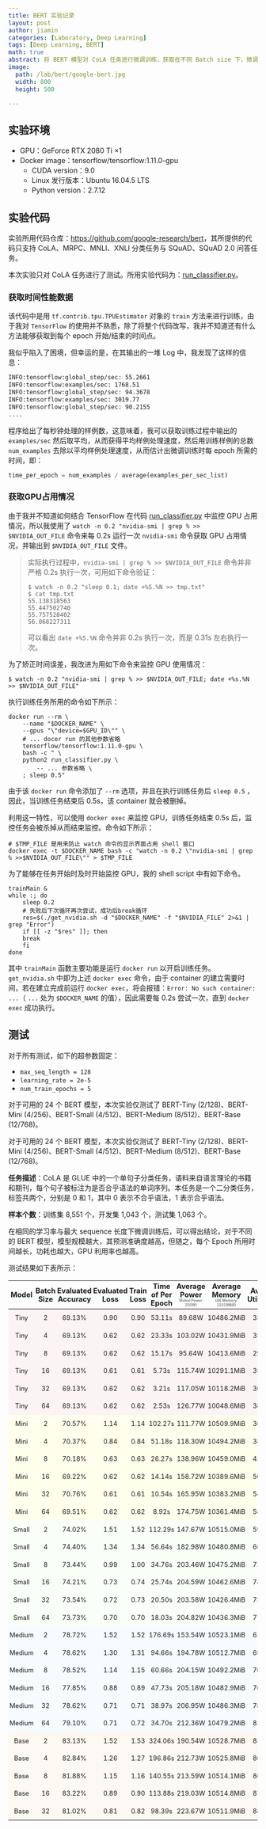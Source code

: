```yaml
---
title: BERT 实验记录
layout: post
author: jiamin
categories: [Laboratory, Deep Learning]
tags: [Deep Learning, BERT]
math: true
abstract: 将 BERT 模型对 CoLA 任务进行微调训练，获取在不同 Batch size 下，微调任务每 Epoch 所用时间与 GPU 占用情况。
image:
  path: /lab/bert/google-bert.jpg
  width: 800
  height: 500

---
```


## 实验环境

* GPU：GeForce RTX 2080 Ti $\times 1$
* Docker image：tensorflow/tensorflow:1.11.0-gpu
  * CUDA version：9.0
  * Linux 发行版本：Ubuntu 16.04.5 LTS
  * Python version：2.7.12

## 实验代码

实验所用代码仓库：<a href="https://github.com/google-research/bert" target="_blank">https://github.com/google-research/bert</a>，其所提供的代码只支持 CoLA、MRPC、MNLI、XNLI 分类任务与 SQuAD、SQuAD 2.0 问答任务。

本次实验只对 CoLA 任务进行了测试。所用实验代码为：<a href="https://github.com/google-research/bert/blob/master/run_classifier.py"  target="_blank">run_classifier.py</a>。

### 获取时间性能数据

该代码中是用 `tf.contrib.tpu.TPUEstimator` 对象的 `train` 方法来进行训练，由于我对 `TensorFlow` 的使用并不熟悉，除了将整个代码改写，我并不知道还有什么方法能够获取到每个 epoch 开始/结束的时间点。

我似乎陷入了困境，但幸运的是，在其输出的一堆 Log 中，我发现了这样的信息：

```sh
INFO:tensorflow:global_step/sec: 55.2661
INFO:tensorflow:examples/sec: 1768.51
INFO:tensorflow:global_step/sec: 94.3678
INFO:tensorflow:examples/sec: 3019.77
INFO:tensorflow:global_step/sec: 90.2155
....
```

程序给出了每秒钟处理的样例数，这意味着，我可以获取训练过程中输出的 `examples/sec` 然后取平均，从而获得平均样例处理速度，然后用训练样例的总数 `num_examples` 去除以平均样例处理速度，从而估计出微调训练时每 epoch 所需的时间，即：

```python
time_per_epoch = num_examples / average(examples_per_sec_list)
```

### 获取GPU占用情况

由于我并不知道如何结合 TensorFlow 在代码 <a href="https://github.com/google-research/bert/blob/master/run_classifier.py"  target="_blank">run_classifier.py</a> 中监控 GPU 占用情况，所以我使用了 `watch -n 0.2 "nvidia-smi | grep % >> $NVIDIA_OUT_FILE` 命令来每 0.2s 运行一次 `nvidia-smi` 命令获取 GPU 占用情况，并输出到 `$NVIDIA_OUT_FILE` 文件。

> 实际执行过程中，`nvidia-smi | grep % >> $NVIDIA_OUT_FILE` 命令并非严格 0.2s 执行一次，可用如下命令验证：
>
> ```shell
> $ watch -n 0.2 "sleep 0.1; date +%S.%N >> tmp.txt"
> $ cat tmp.txt
> 55.138318563
> 55.447502740
> 55.757528402
> 56.068227311
> ```
>
> 可以看出 `date +%S.%N` 命令并非 0.2s 执行一次，而是 0.31s 左右执行一次。

为了矫正时间误差，我改进为用如下命令来监控 GPU 使用情况：

```shell
$ watch -n 0.2 "nvidia-smi | grep % >> $NVIDIA_OUT_FILE; date +%s.%N  >> $NVIDIA_OUT_FILE"
```

执行训练任务所用的命令如下所示：

```shell
docker run --rm \
    --name "$DOCKER_NAME" \
    --gpus "\"device=$GPU_ID\"" \
    # ... docer run 的其他参数省略
    tensorflow/tensorflow:1.11.0-gpu \
    bash -c " \
    python2 run_classifier.py \
    	-- ... 参数省略 \
    ; sleep 0.5"
```

由于该 `docker run` 命令添加了 `--rm` 选项，并且在执行训练任务后 `sleep 0.5` ，因此，当训练任务结束后 0.5s，该 container 就会被删掉。

利用这一特性，可以使用 `docker exec` 来监控 GPU，训练任务结束 0.5s 后，监控任务会被杀掉从而结束监控。命令如下所示：

```shell
# $TMP_FILE 是用来防止 watch 命令的显示界面占用 shell 窗口
docker exec -t $DOCKER_NAME bash -c "watch -n 0.2 \"nvidia-smi | grep % >>$NVIDIA_OUT_FILE\"" > $TMP_FILE
```

为了能够在任务开始时及时开始监控 GPU，我的 shell script 中有如下命令。

```shell
trainMain &
while :; do
    sleep 0.2
    # 失败后下次循环再次尝试，成功后break循环
    res=$(./get_nvidia.sh -d "$DOCKER_NAME" -f "$NVIDIA_FILE" 2>&1 | grep "Error")
    if [[ -z "$res" ]]; then
    break
    fi
done
```

其中 `trainMain` 函数主要功能是运行 `docker run` 以开启训练任务。`get_nvidia.sh` 中即为上述 `docker exec` 命令，由于 container 的建立需要时间，若在建立完成前运行 `docker exec`，将会报错：`Error: No such container: ...`（ `...` 处为 `$DOCKER_NAME` 的值），因此需要每 0.2s 尝试一次，直到 `docker exec` 成功执行。

## 测试

对于所有测试，如下的超参数固定：

* `max_seq_length = 128`
* `learning_rate = 2e-5`
* `num_train_epochs = 5`

对于可用的 24 个 BERT 模型，本次实验仅测试了 BERT-Tiny (2/128)、BERT-Mini (4/256)、BERT-Small (4/512)、BERT-Medium (8/512)、BERT-Base (12/768)。

对于可用的 24 个 BERT 模型，本次实验仅测试了 BERT-Tiny (2/128)、BERT-Mini (4/256)、BERT-Small (4/512)、BERT-Medium (8/512)、BERT-Base (12/768)。

**任务描述**：CoLA 是 GLUE 中的一个单句子分类任务，语料来自语言理论的书籍和期刊，每个句子被标注为是否合乎语法的单词序列。本任务是一个二分类任务，标签共两个，分别是 0 和 1，其中 0 表示不合乎语法，1 表示合乎语法。

**样本个数**：训练集 8,551 个，开发集 1,043 个，测试集 1,063 个。

在相同的学习率与最大 sequence 长度下微调训练后，可以得出结论，对于不同的 BERT 模型，模型规模越大，其预测准确度越高，但随之，每个 Epoch 所用时间越长，功耗也越大，GPU 利用率也越高。

测试结果如下表所示：

<div class="table-wrapper">
<table><thead><tr><th style="text-align: center;padding: 0.15rem 0.1rem; font-size: 90%; white-space: normal; line-height: 1.2">Model</th><th style="text-align: center;padding: 0.15rem 0.1rem; font-size: 90%; white-space: normal; line-height: 1.2">Batch Size</th><th style="text-align: center;padding: 0.15rem 0.1rem; font-size: 90%; white-space: normal; line-height: 1.2">Evaluated Accuracy</th><th style="text-align: center;padding: 0.15rem 0.1rem; font-size: 90%; white-space: normal; line-height: 1.2">Evaluated Loss</th><th style="text-align: center;padding: 0.15rem 0.1rem; font-size: 90%; white-space: normal; line-height: 1.2">Train Loss</th><th style="text-align: center;padding: 0.15rem 0.1rem; font-size: 90%; white-space: normal; line-height: 1.2">Time of Per Epoch</th><th style="text-align: center;padding: 0.15rem 0.1rem; font-size: 90%; white-space: normal; line-height: 1.2">Average Power <p style="font-size: 50%; color:gray; margin: 0">(Rated Power: 250W)</p></th><th style="text-align: center;padding: 0.15rem 0.1rem; font-size: 90%; white-space: normal; line-height: 1.2">Average Memory <p style="font-size: 50%; color:gray; margin: 0">(All Memory: 11019MiB)</p></th><th style="text-align: center;padding: 0.15rem 0.1rem; font-size: 90%; white-space: normal; line-height: 1.2">Average Utilization</th><th style="text-align: center;padding: 0.15rem 0.1rem; font-size: 90%; white-space: normal; line-height: 1.2">Real time GPU performance</th></tr></thead><tbody><tr style="background-color: rgb(252, 243, 244); text-align: center; font-size: 80%;"><td style="padding: 0.175rem 0.15rem;">Tiny</td><td style="padding: 0.175rem 0.15rem;">2</td><td style="padding: 0.175rem 0.15rem;">69.13%</td><td style="padding: 0.175rem 0.15rem;">0.90</td><td style="padding: 0.175rem 0.15rem;">0.90</td><td style="padding: 0.175rem 0.15rem;">53.11s</td><td style="padding: 0.175rem 0.15rem;">89.68W</td><td style="padding: 0.175rem 0.15rem;">10486.2MiB</td><td style="padding: 0.175rem 0.15rem;">33.16%</td><td style="padding: 0.175rem 0.15rem;"><img alt="bert_report_CoLA_Tiny_2.png" class="preview-img bg normal" data-loaded="false" height="30px" src="/lab/bert/bert_report_CoLA_Tiny_2.png" style="margin: 0; height: 30px"/></td></tr><tr style="background-color: rgb(252, 243, 244); text-align: center; font-size: 80%;"><td style="padding: 0.175rem 0.15rem;">Tiny</td><td style="padding: 0.175rem 0.15rem;">4</td><td style="padding: 0.175rem 0.15rem;">69.13%</td><td style="padding: 0.175rem 0.15rem;">0.62</td><td style="padding: 0.175rem 0.15rem;">0.62</td><td style="padding: 0.175rem 0.15rem;">23.33s</td><td style="padding: 0.175rem 0.15rem;">103.02W</td><td style="padding: 0.175rem 0.15rem;">10431.9MiB</td><td style="padding: 0.175rem 0.15rem;">35.31%</td><td style="padding: 0.175rem 0.15rem;"><img alt="bert_report_CoLA_Tiny_4.png" class="preview-img bg normal" data-loaded="false" height="30px" src="/lab/bert/bert_report_CoLA_Tiny_4.png" style="margin: 0; height: 30px"/></td></tr><tr style="background-color: rgb(252, 243, 244); text-align: center; font-size: 80%;"><td style="padding: 0.175rem 0.15rem;">Tiny</td><td style="padding: 0.175rem 0.15rem;">8</td><td style="padding: 0.175rem 0.15rem;">69.13%</td><td style="padding: 0.175rem 0.15rem;">0.62</td><td style="padding: 0.175rem 0.15rem;">0.62</td><td style="padding: 0.175rem 0.15rem;">15.17s</td><td style="padding: 0.175rem 0.15rem;">95.64W</td><td style="padding: 0.175rem 0.15rem;">10413.6MiB</td><td style="padding: 0.175rem 0.15rem;">29.60%</td><td style="padding: 0.175rem 0.15rem;"><img alt="bert_report_CoLA_Tiny_8.png" class="preview-img bg normal" data-loaded="false" height="30px" src="/lab/bert/bert_report_CoLA_Tiny_8.png" style="margin: 0; height: 30px"/></td></tr><tr style="background-color: rgb(252, 243, 244); text-align: center; font-size: 80%;"><td style="padding: 0.175rem 0.15rem;">Tiny</td><td style="padding: 0.175rem 0.15rem;">16</td><td style="padding: 0.175rem 0.15rem;">69.13%</td><td style="padding: 0.175rem 0.15rem;">0.61</td><td style="padding: 0.175rem 0.15rem;">0.61</td><td style="padding: 0.175rem 0.15rem;">5.73s</td><td style="padding: 0.175rem 0.15rem;">115.74W</td><td style="padding: 0.175rem 0.15rem;">10291.1MiB</td><td style="padding: 0.175rem 0.15rem;">35.01%</td><td style="padding: 0.175rem 0.15rem;"><img alt="bert_report_CoLA_Tiny_16.png" class="preview-img bg normal" data-loaded="false" height="30px" src="/lab/bert/bert_report_CoLA_Tiny_16.png" style="margin: 0; height: 30px"/></td></tr><tr style="background-color: rgb(252, 243, 244); text-align: center; font-size: 80%;"><td style="padding: 0.175rem 0.15rem;">Tiny</td><td style="padding: 0.175rem 0.15rem;">32</td><td style="padding: 0.175rem 0.15rem;">69.13%</td><td style="padding: 0.175rem 0.15rem;">0.62</td><td style="padding: 0.175rem 0.15rem;">0.62</td><td style="padding: 0.175rem 0.15rem;">3.21s</td><td style="padding: 0.175rem 0.15rem;">117.05W</td><td style="padding: 0.175rem 0.15rem;">10118.2MiB</td><td style="padding: 0.175rem 0.15rem;">36.09%</td><td style="padding: 0.175rem 0.15rem;"><img alt="bert_report_CoLA_Tiny_32.png" class="preview-img bg normal" data-loaded="false" height="30px" src="/lab/bert/bert_report_CoLA_Tiny_32.png" style="margin: 0; height: 30px"/></td></tr><tr style="background-color: rgb(252, 243, 244); text-align: center; font-size: 80%;"><td style="padding: 0.175rem 0.15rem;">Tiny</td><td style="padding: 0.175rem 0.15rem;">64</td><td style="padding: 0.175rem 0.15rem;">69.13%</td><td style="padding: 0.175rem 0.15rem;">0.62</td><td style="padding: 0.175rem 0.15rem;">0.62</td><td style="padding: 0.175rem 0.15rem;">2.53s</td><td style="padding: 0.175rem 0.15rem;">126.77W</td><td style="padding: 0.175rem 0.15rem;">10048.6MiB</td><td style="padding: 0.175rem 0.15rem;">38.79%</td><td style="padding: 0.175rem 0.15rem;"><img alt="bert_report_CoLA_Tiny_64.png" class="preview-img bg normal" data-loaded="false" height="30px" src="/lab/bert/bert_report_CoLA_Tiny_64.png" style="margin: 0; height: 30px"/></td></tr><tr style="background-color: rgb(255, 255, 235); text-align: center; font-size: 80%;"><td style="padding: 0.175rem 0.15rem;">Mini</td><td style="padding: 0.175rem 0.15rem;">2</td><td style="padding: 0.175rem 0.15rem;">70.57%</td><td style="padding: 0.175rem 0.15rem;">1.14</td><td style="padding: 0.175rem 0.15rem;">1.14</td><td style="padding: 0.175rem 0.15rem;">102.27s</td><td style="padding: 0.175rem 0.15rem;">111.77W</td><td style="padding: 0.175rem 0.15rem;">10509.9MiB</td><td style="padding: 0.175rem 0.15rem;">36.02%</td><td style="padding: 0.175rem 0.15rem;"><img alt="bert_report_CoLA_Mini_2.png" class="preview-img bg normal" data-loaded="false" height="30px" src="/lab/bert/bert_report_CoLA_Mini_2.png" style="margin: 0; height: 30px"/></td></tr><tr style="background-color: rgb(255, 255, 235); text-align: center; font-size: 80%;"><td style="padding: 0.175rem 0.15rem;">Mini</td><td style="padding: 0.175rem 0.15rem;">4</td><td style="padding: 0.175rem 0.15rem;">70.37%</td><td style="padding: 0.175rem 0.15rem;">0.84</td><td style="padding: 0.175rem 0.15rem;">0.84</td><td style="padding: 0.175rem 0.15rem;">51.18s</td><td style="padding: 0.175rem 0.15rem;">118.30W</td><td style="padding: 0.175rem 0.15rem;">10494.2MiB</td><td style="padding: 0.175rem 0.15rem;">38.39%</td><td style="padding: 0.175rem 0.15rem;"><img alt="bert_report_CoLA_Mini_4.png" class="preview-img bg normal" data-loaded="false" height="30px" src="/lab/bert/bert_report_CoLA_Mini_4.png" style="margin: 0; height: 30px"/></td></tr><tr style="background-color: rgb(255, 255, 235); text-align: center; font-size: 80%;"><td style="padding: 0.175rem 0.15rem;">Mini</td><td style="padding: 0.175rem 0.15rem;">8</td><td style="padding: 0.175rem 0.15rem;">70.18%</td><td style="padding: 0.175rem 0.15rem;">0.63</td><td style="padding: 0.175rem 0.15rem;">0.63</td><td style="padding: 0.175rem 0.15rem;">26.27s</td><td style="padding: 0.175rem 0.15rem;">138.96W</td><td style="padding: 0.175rem 0.15rem;">10459.0MiB</td><td style="padding: 0.175rem 0.15rem;">42.70%</td><td style="padding: 0.175rem 0.15rem;"><img alt="bert_report_CoLA_Mini_8.png" class="preview-img bg normal" data-loaded="false" height="30px" src="/lab/bert/bert_report_CoLA_Mini_8.png" style="margin: 0; height: 30px"/></td></tr><tr style="background-color: rgb(255, 255, 235); text-align: center; font-size: 80%;"><td style="padding: 0.175rem 0.15rem;">Mini</td><td style="padding: 0.175rem 0.15rem;">16</td><td style="padding: 0.175rem 0.15rem;">69.22%</td><td style="padding: 0.175rem 0.15rem;">0.62</td><td style="padding: 0.175rem 0.15rem;">0.62</td><td style="padding: 0.175rem 0.15rem;">14.14s</td><td style="padding: 0.175rem 0.15rem;">158.72W</td><td style="padding: 0.175rem 0.15rem;">10389.6MiB</td><td style="padding: 0.175rem 0.15rem;">50.77%</td><td style="padding: 0.175rem 0.15rem;"><img alt="bert_report_CoLA_Mini_16.png" class="preview-img bg normal" data-loaded="false" height="30px" src="/lab/bert/bert_report_CoLA_Mini_16.png" style="margin: 0; height: 30px"/></td></tr><tr style="background-color: rgb(255, 255, 235); text-align: center; font-size: 80%;"><td style="padding: 0.175rem 0.15rem;">Mini</td><td style="padding: 0.175rem 0.15rem;">32</td><td style="padding: 0.175rem 0.15rem;">70.76%</td><td style="padding: 0.175rem 0.15rem;">0.61</td><td style="padding: 0.175rem 0.15rem;">0.61</td><td style="padding: 0.175rem 0.15rem;">10.54s</td><td style="padding: 0.175rem 0.15rem;">165.95W</td><td style="padding: 0.175rem 0.15rem;">10383.2MiB</td><td style="padding: 0.175rem 0.15rem;">54.42%</td><td style="padding: 0.175rem 0.15rem;"><img alt="bert_report_CoLA_Mini_32.png" class="preview-img bg normal" data-loaded="false" height="30px" src="/lab/bert/bert_report_CoLA_Mini_32.png" style="margin: 0; height: 30px"/></td></tr><tr style="background-color: rgb(255, 255, 235); text-align: center; font-size: 80%;"><td style="padding: 0.175rem 0.15rem;">Mini</td><td style="padding: 0.175rem 0.15rem;">64</td><td style="padding: 0.175rem 0.15rem;">69.51%</td><td style="padding: 0.175rem 0.15rem;">0.62</td><td style="padding: 0.175rem 0.15rem;">0.62</td><td style="padding: 0.175rem 0.15rem;">8.92s</td><td style="padding: 0.175rem 0.15rem;">174.75W</td><td style="padding: 0.175rem 0.15rem;">10361.4MiB</td><td style="padding: 0.175rem 0.15rem;">58.74%</td><td style="padding: 0.175rem 0.15rem;"><img alt="bert_report_CoLA_Mini_64.png" class="preview-img bg normal" data-loaded="false" height="30px" src="/lab/bert/bert_report_CoLA_Mini_64.png" style="margin: 0; height: 30px"/></td></tr><tr style="background-color: rgb(247, 255, 247); text-align: center; font-size: 80%;"><td style="padding: 0.175rem 0.15rem;">Small</td><td style="padding: 0.175rem 0.15rem;">2</td><td style="padding: 0.175rem 0.15rem;">74.02%</td><td style="padding: 0.175rem 0.15rem;">1.51</td><td style="padding: 0.175rem 0.15rem;">1.52</td><td style="padding: 0.175rem 0.15rem;">112.29s</td><td style="padding: 0.175rem 0.15rem;">147.67W</td><td style="padding: 0.175rem 0.15rem;">10515.0MiB</td><td style="padding: 0.175rem 0.15rem;">59.22%</td><td style="padding: 0.175rem 0.15rem;"><img alt="bert_report_CoLA_Small_2.png" class="preview-img bg normal" data-loaded="false" height="30px" src="/lab/bert/bert_report_CoLA_Small_2.png" style="margin: 0; height: 30px"/></td></tr><tr style="background-color: rgb(247, 255, 247); text-align: center; font-size: 80%;"><td style="padding: 0.175rem 0.15rem;">Small</td><td style="padding: 0.175rem 0.15rem;">4</td><td style="padding: 0.175rem 0.15rem;">74.40%</td><td style="padding: 0.175rem 0.15rem;">1.34</td><td style="padding: 0.175rem 0.15rem;">1.34</td><td style="padding: 0.175rem 0.15rem;">56.64s</td><td style="padding: 0.175rem 0.15rem;">182.98W</td><td style="padding: 0.175rem 0.15rem;">10480.8MiB</td><td style="padding: 0.175rem 0.15rem;">66.60%</td><td style="padding: 0.175rem 0.15rem;"><img alt="bert_report_CoLA_Small_4.png" class="preview-img bg normal" data-loaded="false" height="30px" src="/lab/bert/bert_report_CoLA_Small_4.png" style="margin: 0; height: 30px"/></td></tr><tr style="background-color: rgb(247, 255, 247); text-align: center; font-size: 80%;"><td style="padding: 0.175rem 0.15rem;">Small</td><td style="padding: 0.175rem 0.15rem;">8</td><td style="padding: 0.175rem 0.15rem;">73.44%</td><td style="padding: 0.175rem 0.15rem;">0.99</td><td style="padding: 0.175rem 0.15rem;">1.00</td><td style="padding: 0.175rem 0.15rem;">34.76s</td><td style="padding: 0.175rem 0.15rem;">203.46W</td><td style="padding: 0.175rem 0.15rem;">10475.2MiB</td><td style="padding: 0.175rem 0.15rem;">73.51%</td><td style="padding: 0.175rem 0.15rem;"><img alt="bert_report_CoLA_Small_8.png" class="preview-img bg normal" data-loaded="false" height="30px" src="/lab/bert/bert_report_CoLA_Small_8.png" style="margin: 0; height: 30px"/></td></tr><tr style="background-color: rgb(247, 255, 247); text-align: center; font-size: 80%;"><td style="padding: 0.175rem 0.15rem;">Small</td><td style="padding: 0.175rem 0.15rem;">16</td><td style="padding: 0.175rem 0.15rem;">74.21%</td><td style="padding: 0.175rem 0.15rem;">0.73</td><td style="padding: 0.175rem 0.15rem;">0.74</td><td style="padding: 0.175rem 0.15rem;">25.74s</td><td style="padding: 0.175rem 0.15rem;">204.59W</td><td style="padding: 0.175rem 0.15rem;">10462.6MiB</td><td style="padding: 0.175rem 0.15rem;">74.33%</td><td style="padding: 0.175rem 0.15rem;"><img alt="bert_report_CoLA_Small_16.png" class="preview-img bg normal" data-loaded="false" height="30px" src="/lab/bert/bert_report_CoLA_Small_16.png" style="margin: 0; height: 30px"/></td></tr><tr style="background-color: rgb(247, 255, 247); text-align: center; font-size: 80%;"><td style="padding: 0.175rem 0.15rem;">Small</td><td style="padding: 0.175rem 0.15rem;">32</td><td style="padding: 0.175rem 0.15rem;">73.54%</td><td style="padding: 0.175rem 0.15rem;">0.72</td><td style="padding: 0.175rem 0.15rem;">0.73</td><td style="padding: 0.175rem 0.15rem;">20.50s</td><td style="padding: 0.175rem 0.15rem;">203.58W</td><td style="padding: 0.175rem 0.15rem;">10426.4MiB</td><td style="padding: 0.175rem 0.15rem;">75.43%</td><td style="padding: 0.175rem 0.15rem;"><img alt="bert_report_CoLA_Small_32.png" class="preview-img bg normal" data-loaded="false" height="30px" src="/lab/bert/bert_report_CoLA_Small_32.png" style="margin: 0; height: 30px"/></td></tr><tr style="background-color: rgb(247, 255, 247); text-align: center; font-size: 80%;"><td style="padding: 0.175rem 0.15rem;">Small</td><td style="padding: 0.175rem 0.15rem;">64</td><td style="padding: 0.175rem 0.15rem;">73.73%</td><td style="padding: 0.175rem 0.15rem;">0.70</td><td style="padding: 0.175rem 0.15rem;">0.70</td><td style="padding: 0.175rem 0.15rem;">18.03s</td><td style="padding: 0.175rem 0.15rem;">204.82W</td><td style="padding: 0.175rem 0.15rem;">10436.3MiB</td><td style="padding: 0.175rem 0.15rem;">77.36%</td><td style="padding: 0.175rem 0.15rem;"><img alt="bert_report_CoLA_Small_64.png" class="preview-img bg normal" data-loaded="false" height="30px" src="/lab/bert/bert_report_CoLA_Small_64.png" style="margin: 0; height: 30px"/></td></tr><tr style="background-color: rgb(245, 251, 255); text-align: center; font-size: 80%;"><td style="padding: 0.175rem 0.15rem;">Medium</td><td style="padding: 0.175rem 0.15rem;">2</td><td style="padding: 0.175rem 0.15rem;">78.72%</td><td style="padding: 0.175rem 0.15rem;">1.52</td><td style="padding: 0.175rem 0.15rem;">1.52</td><td style="padding: 0.175rem 0.15rem;">176.69s</td><td style="padding: 0.175rem 0.15rem;">153.54W</td><td style="padding: 0.175rem 0.15rem;">10523.1MiB</td><td style="padding: 0.175rem 0.15rem;">61.83%</td><td style="padding: 0.175rem 0.15rem;"><img alt="bert_report_CoLA_Medium_2.png" class="preview-img bg normal" data-loaded="false" height="30px" src="/lab/bert/bert_report_CoLA_Medium_2.png" style="margin: 0; height: 30px"/></td></tr><tr style="background-color: rgb(245, 251, 255); text-align: center; font-size: 80%;"><td style="padding: 0.175rem 0.15rem;">Medium</td><td style="padding: 0.175rem 0.15rem;">4</td><td style="padding: 0.175rem 0.15rem;">78.62%</td><td style="padding: 0.175rem 0.15rem;">1.30</td><td style="padding: 0.175rem 0.15rem;">1.31</td><td style="padding: 0.175rem 0.15rem;">94.66s</td><td style="padding: 0.175rem 0.15rem;">194.78W</td><td style="padding: 0.175rem 0.15rem;">10512.7MiB</td><td style="padding: 0.175rem 0.15rem;">69.43%</td><td style="padding: 0.175rem 0.15rem;"><img alt="bert_report_CoLA_Medium_4.png" class="preview-img bg normal" data-loaded="false" height="30px" src="/lab/bert/bert_report_CoLA_Medium_4.png" style="margin: 0; height: 30px"/></td></tr><tr style="background-color: rgb(245, 251, 255); text-align: center; font-size: 80%;"><td style="padding: 0.175rem 0.15rem;">Medium</td><td style="padding: 0.175rem 0.15rem;">8</td><td style="padding: 0.175rem 0.15rem;">78.52%</td><td style="padding: 0.175rem 0.15rem;">1.14</td><td style="padding: 0.175rem 0.15rem;">1.15</td><td style="padding: 0.175rem 0.15rem;">60.66s</td><td style="padding: 0.175rem 0.15rem;">204.15W</td><td style="padding: 0.175rem 0.15rem;">10492.2MiB</td><td style="padding: 0.175rem 0.15rem;">76.68%</td><td style="padding: 0.175rem 0.15rem;"><img alt="bert_report_CoLA_Medium_8.png" class="preview-img bg normal" data-loaded="false" height="30px" src="/lab/bert/bert_report_CoLA_Medium_8.png" style="margin: 0; height: 30px"/></td></tr><tr style="background-color: rgb(245, 251, 255); text-align: center; font-size: 80%;"><td style="padding: 0.175rem 0.15rem;">Medium</td><td style="padding: 0.175rem 0.15rem;">16</td><td style="padding: 0.175rem 0.15rem;">77.85%</td><td style="padding: 0.175rem 0.15rem;">0.88</td><td style="padding: 0.175rem 0.15rem;">0.89</td><td style="padding: 0.175rem 0.15rem;">47.73s</td><td style="padding: 0.175rem 0.15rem;">205.18W</td><td style="padding: 0.175rem 0.15rem;">10482.9MiB</td><td style="padding: 0.175rem 0.15rem;">76.96%</td><td style="padding: 0.175rem 0.15rem;"><img alt="bert_report_CoLA_Medium_16.png" class="preview-img bg normal" data-loaded="false" height="30px" src="/lab/bert/bert_report_CoLA_Medium_16.png" style="margin: 0; height: 30px"/></td></tr><tr style="background-color: rgb(245, 251, 255); text-align: center; font-size: 80%;"><td style="padding: 0.175rem 0.15rem;">Medium</td><td style="padding: 0.175rem 0.15rem;">32</td><td style="padding: 0.175rem 0.15rem;">78.62%</td><td style="padding: 0.175rem 0.15rem;">0.71</td><td style="padding: 0.175rem 0.15rem;">0.71</td><td style="padding: 0.175rem 0.15rem;">38.97s</td><td style="padding: 0.175rem 0.15rem;">206.95W</td><td style="padding: 0.175rem 0.15rem;">10486.3MiB</td><td style="padding: 0.175rem 0.15rem;">78.64%</td><td style="padding: 0.175rem 0.15rem;"><img alt="bert_report_CoLA_Medium_32.png" class="preview-img bg normal" data-loaded="false" height="30px" src="/lab/bert/bert_report_CoLA_Medium_32.png" style="margin: 0; height: 30px"/></td></tr><tr style="background-color: rgb(245, 251, 255); text-align: center; font-size: 80%;"><td style="padding: 0.175rem 0.15rem;">Medium</td><td style="padding: 0.175rem 0.15rem;">64</td><td style="padding: 0.175rem 0.15rem;">79.10%</td><td style="padding: 0.175rem 0.15rem;">0.71</td><td style="padding: 0.175rem 0.15rem;">0.72</td><td style="padding: 0.175rem 0.15rem;">34.70s</td><td style="padding: 0.175rem 0.15rem;">212.36W</td><td style="padding: 0.175rem 0.15rem;">10479.2MiB</td><td style="padding: 0.175rem 0.15rem;">81.29%</td><td style="padding: 0.175rem 0.15rem;"><img alt="bert_report_CoLA_Medium_64.png" class="preview-img bg normal" data-loaded="false" height="30px" src="/lab/bert/bert_report_CoLA_Medium_64.png" style="margin: 0; height: 30px"/></td></tr><tr style="background-color: rgb(253, 248, 241); text-align: center; font-size: 80%;"><td style="padding: 0.175rem 0.15rem;">Base</td><td style="padding: 0.175rem 0.15rem;">2</td><td style="padding: 0.175rem 0.15rem;">83.13%</td><td style="padding: 0.175rem 0.15rem;">1.52</td><td style="padding: 0.175rem 0.15rem;">1.53</td><td style="padding: 0.175rem 0.15rem;">324.06s</td><td style="padding: 0.175rem 0.15rem;">190.54W</td><td style="padding: 0.175rem 0.15rem;">10528.7MiB</td><td style="padding: 0.175rem 0.15rem;">83.31%</td><td style="padding: 0.175rem 0.15rem;"><img alt="bert_report_CoLA_Base_2.png" class="preview-img bg normal" data-loaded="false" height="30px" src="/lab/bert/bert_report_CoLA_Base_2.png" style="margin: 0; height: 30px"/></td></tr><tr style="background-color: rgb(253, 248, 241); text-align: center; font-size: 80%;"><td style="padding: 0.175rem 0.15rem;">Base</td><td style="padding: 0.175rem 0.15rem;">4</td><td style="padding: 0.175rem 0.15rem;">82.84%</td><td style="padding: 0.175rem 0.15rem;">1.26</td><td style="padding: 0.175rem 0.15rem;">1.27</td><td style="padding: 0.175rem 0.15rem;">196.86s</td><td style="padding: 0.175rem 0.15rem;">212.73W</td><td style="padding: 0.175rem 0.15rem;">10525.8MiB</td><td style="padding: 0.175rem 0.15rem;">86.83%</td><td style="padding: 0.175rem 0.15rem;"><img alt="bert_report_CoLA_Base_4.png" class="preview-img bg normal" data-loaded="false" height="30px" src="/lab/bert/bert_report_CoLA_Base_4.png" style="margin: 0; height: 30px"/></td></tr><tr style="background-color: rgb(253, 248, 241); text-align: center; font-size: 80%;"><td style="padding: 0.175rem 0.15rem;">Base</td><td style="padding: 0.175rem 0.15rem;">8</td><td style="padding: 0.175rem 0.15rem;">81.88%</td><td style="padding: 0.175rem 0.15rem;">1.15</td><td style="padding: 0.175rem 0.15rem;">1.16</td><td style="padding: 0.175rem 0.15rem;">140.55s</td><td style="padding: 0.175rem 0.15rem;">213.59W</td><td style="padding: 0.175rem 0.15rem;">10514.1MiB</td><td style="padding: 0.175rem 0.15rem;">86.66%</td><td style="padding: 0.175rem 0.15rem;"><img alt="bert_report_CoLA_Base_8.png" class="preview-img bg normal" data-loaded="false" height="30px" src="/lab/bert/bert_report_CoLA_Base_8.png" style="margin: 0; height: 30px"/></td></tr><tr style="background-color: rgb(253, 248, 241); text-align: center; font-size: 80%;"><td style="padding: 0.175rem 0.15rem;">Base</td><td style="padding: 0.175rem 0.15rem;">16</td><td style="padding: 0.175rem 0.15rem;">83.22%</td><td style="padding: 0.175rem 0.15rem;">0.89</td><td style="padding: 0.175rem 0.15rem;">0.90</td><td style="padding: 0.175rem 0.15rem;">113.88s</td><td style="padding: 0.175rem 0.15rem;">219.03W</td><td style="padding: 0.175rem 0.15rem;">10514.8MiB</td><td style="padding: 0.175rem 0.15rem;">87.67%</td><td style="padding: 0.175rem 0.15rem;"><img alt="bert_report_CoLA_Base_16.png" class="preview-img bg normal" data-loaded="false" height="30px" src="/lab/bert/bert_report_CoLA_Base_16.png" style="margin: 0; height: 30px"/></td></tr><tr style="background-color: rgb(253, 248, 241); text-align: center; font-size: 80%;"><td style="padding: 0.175rem 0.15rem;">Base</td><td style="padding: 0.175rem 0.15rem;">32</td><td style="padding: 0.175rem 0.15rem;">81.02%</td><td style="padding: 0.175rem 0.15rem;">0.81</td><td style="padding: 0.175rem 0.15rem;">0.82</td><td style="padding: 0.175rem 0.15rem;">98.39s</td><td style="padding: 0.175rem 0.15rem;">223.67W</td><td style="padding: 0.175rem 0.15rem;">10511.9MiB</td><td style="padding: 0.175rem 0.15rem;">88.19%</td><td style="padding: 0.175rem 0.15rem;"><img alt="bert_report_CoLA_Base_32.png" class="preview-img bg normal" data-loaded="false" height="30px" src="/lab/bert/bert_report_CoLA_Base_32.png" style="margin: 0; height: 30px"/></td></tr></tbody></table>
</div>
